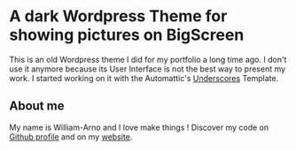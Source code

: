 # A dark Wordpress Theme for showing pictures on BigScreen

This is an old Wordpress theme I did for my portfolio a long time ago. I don't use it anymore because its User Interface is not the best way to present my work.
I started working on it with the Automattic's [Underscores](https://underscores.me/) Template.

## About me
My name is William-Arno and I love make things ! Discover my code on [Github profile](https://github.com/Williamarnoclement) and on my [website](https://www.griffure.com).
